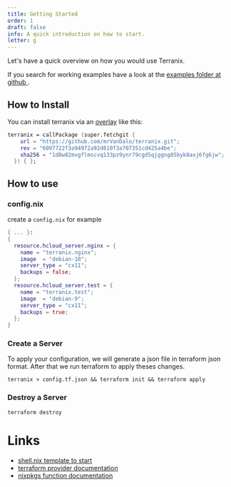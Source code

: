 ```yaml
---
title: Getting Started
order: 1
draft: false
info: A quick introduction on how to start.
letter: g
---
```


Let's have a quick overview on how you would use Terranix.

If you search for working examples have a look at the
[ examples folder at github ](https://github.com/mrVanDalo/terranix/tree/master/examples).


## How to Install

You can install terranix via an [overlay](https://nixos.wiki/wiki/Overlays) like this:

```nix
terranix = callPackage (super.fetchgit {
    url = "https://github.com/mrVanDalo/terranix.git";
    rev = "6097722f3a94972a92d810f3a707351cd425a4be";
    sha256 = "1d8w82mvgflmscvq133pz9ynr79cgd5qjggng85byk8axj6fg6jw";
  }) { };
```

## How to use


### config.nix 

create a `config.nix` for example

```nix
{ ... }:
{
  resource.hcloud_server.nginx = {
    name = "terranix.nginx";
    image  = "debian-10";
    server_type = "cx11";
    backups = false;
  };
  resource.hcloud_server.test = {
    name = "terranix.test";
    image  = "debian-9";
    server_type = "cx11";
    backups = true;
  };
}
```

### Create a Server

To apply your configuration, we will generate a json file in terraform json format.
After that we run terraform to apply theses changes.

```shell
terranix > config.tf.json && terraform init && terraform apply
```

### Destroy a Server

```shell
terraform destroy
```

# Links

* [ shell.nix template to start ](https://github.com/mrVanDalo/nix-shell-mix/blob/master/terraform/shell.nix)
* [ terraform provider documentation ](https://www.terraform.io/docs/providers/index.html)
* [ nixpkgs function documentation ]( https://storage.googleapis.com/files.tazj.in/nixdoc/manual.html#sec-functions-library )
